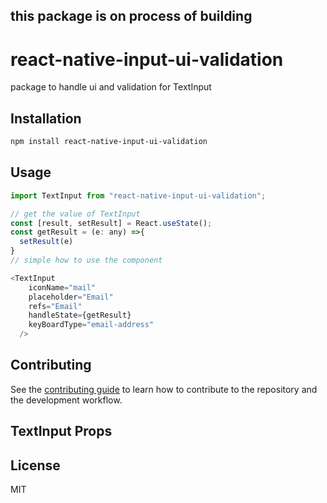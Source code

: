 ## this package is on process of building

# react-native-input-ui-validation

package to handle ui and validation for TextInput

## Installation

```sh
npm install react-native-input-ui-validation
```

## Usage

```js
import TextInput from "react-native-input-ui-validation";

// get the value of TextInput
const [result, setResult] = React.useState();
const getResult = (e: any) =>{
  setResult(e)
}
// simple how to use the component

<TextInput 
    iconName="mail"
    placeholder="Email"
    refs="Email"
    handleState={getResult}
    keyBoardType="email-address"
  />
```

## Contributing

See the [contributing guide](CONTRIBUTING.md) to learn how to contribute to the repository and the development workflow.

## TextInput Props

## License

MIT
